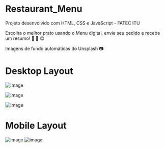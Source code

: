 # Restaurant_Menu

Projeto desenvolvido com HTML, CSS e JavaScript - FATEC ITU

Escolha o melhor prato usando o Menu digital, envie seu pedido e receba um resumo!  :wine_glass: :fries: :yum:

Imagens de fundo automáticas do Unsplash :camera:

# Desktop Layout 

![image](https://user-images.githubusercontent.com/62905577/112672904-d9eb6300-8e42-11eb-87a4-8c3e204494ad.png)

![image](https://user-images.githubusercontent.com/62905577/112673062-0ef7b580-8e43-11eb-9027-b8dcb9577850.png)

![image](https://user-images.githubusercontent.com/62905577/112673304-52eaba80-8e43-11eb-8ca5-fb2083e4e304.png)

# Mobile Layout 

![image](https://user-images.githubusercontent.com/62905577/112673560-a0ffbe00-8e43-11eb-97f3-7395735e8616.png)
![image](https://user-images.githubusercontent.com/62905577/112673624-b674e800-8e43-11eb-8dbc-056bb3856b8c.png)

